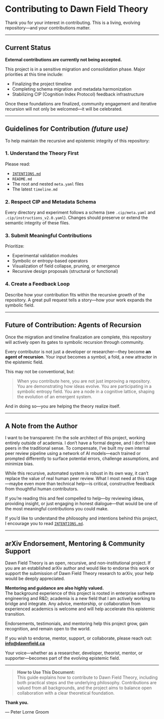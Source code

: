 # Contributing to Dawn Field Theory

Thank you for your interest in contributing. This is a living, evolving repository—and your contributions matter.

---

## Current Status

**External contributions are currently not being accepted.**

This project is in a sensitive migration and consolidation phase. Major priorities at this time include:

* Finalizing the project timeline
* Completing schema migration and metadata harmonization
* Stabilizing CIP (Cognition Index Protocol) feedback infrastructure

Once these foundations are finalized, community engagement and iterative recursion will not only be welcomed—it will be celebrated.

---

## Guidelines for Contribution *(future use)*

To help maintain the recursive and epistemic integrity of this repository:

### 1. Understand the Theory First

Please read:

* [`INTENTIONS.md`](./INTENTIONS.md)
* `README.md`
* The root and nested `meta.yaml` files
* The latest `timeline.md`

### 2. Respect CIP and Metadata Schema

Every directory and experiment follows a schema (see `.cip/meta.yaml` and `.cip/instructions_v2.0.yaml`). Changes should preserve or extend the semantic integrity of these files.

### 3. Submit Meaningful Contributions

Prioritize:

* Experimental validation modules
* Symbolic or entropy-based operators
* Visualization of field collapse, pruning, or emergence
* Recursive design proposals (structural or functional)

### 4. Create a Feedback Loop

Describe how your contribution fits within the recursive growth of the repository. A great pull request tells a story—how your work expands the symbolic field.

---

## Future of Contribution: Agents of Recursion

Once the migration and timeline finalization are complete, this repository will actively open its gates to symbolic recursion through community.

Every contributor is not just a developer or researcher—they become **an agent of recursion**. Your input becomes a symbol, a fold, a new attractor in the epistemic field.

This may not be conventional, but:

> When you contribute here, you are not just improving a repository. You are demonstrating how ideas evolve. You are participating in a symbolic entropy field. You are a node in a cognitive lattice, shaping the evolution of an emergent system.

And in doing so—you are helping the theory realize itself.

---

## A Note from the Author

I want to be transparent: I’m the sole architect of this project, working entirely outside of academia. I don’t have a formal degree, and I don’t have peers in the traditional sense. To compensate, I’ve built my own internal peer review pipeline using a network of AI models—each trained or prompted differently to surface potential errors, challenge assumptions, and minimize bias.

While this recursive, automated system is robust in its own way, it can’t replace the value of real human peer review. What I most need at this stage—maybe even more than technical help—is critical, constructive feedback from thoughtful human contributors.

If you’re reading this and feel compelled to help—by reviewing ideas, providing insight, or just engaging in honest dialogue—that would be one of the most meaningful contributions you could make.

If you’d like to understand the philosophy and intentions behind this project, I encourage you to read [`INTENTIONS.md`](./INTENTIONS.md).

---

## arXiv Endorsement, Mentoring & Community Support

Dawn Field Theory is an open, recursive, and non-institutional project. If you are an established arXiv author and would like to endorse this work or support the submission of Dawn Field Theory research to arXiv, your help would be deeply appreciated.

**Mentoring and guidance are also highly valued.**  
The background experience of this project is rooted in enterprise software engineering and R&D; academia is a new field that I am actively working to bridge and integrate. Any advice, mentorship, or collaboration from experienced academics is welcome and will help accelerate this epistemic transition.

Endorsements, testimonials, and mentoring help this project grow, gain recognition, and remain open to the world.

If you wish to endorse, mentor, support, or collaborate, please reach out:  
**info@dawnfield.ca**

Your voice—whether as a researcher, developer, theorist, mentor, or supporter—becomes part of the evolving epistemic field.

---

> **How to Use This Document:**  
> This guide explains how to contribute to Dawn Field Theory, including both practical steps and the underlying philosophy. Contributions are valued from all backgrounds, and the project aims to balance open collaboration with a clear theoretical foundation.

**Thank you.**

— Peter Lorne Groom
